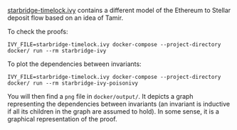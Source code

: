 [starbridge-timelock.ivy](https://github.com/nano-o/Starbridge-modeling/blob/main/ivy/shared/starbridge-timelock.ivy) contains a different model of the Ethereum to Stellar deposit flow based on an idea of Tamir.

To check the proofs:

```
IVY_FILE=starbridge-timelock.ivy docker-compose --project-directory docker/ run --rm starbridge-ivy
```

To plot the dependencies between invariants:

```
IVY_FILE=starbridge-timelock.ivy docker-compose --project-directory docker/ run --rm starbridge-ivy-poisonivy
```

You will then find a `png` file in `docker/output/`. It depicts a graph representing the dependencies between invariants (an invariant is inductive if all its children in the graph are assumed to hold). In some sense, it is a graphical representation of the proof.
